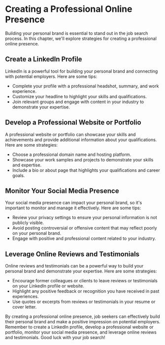 Creating a Professional Online Presence
================================================================================

Building your personal brand is essential to stand out in the job search process. In this chapter, we'll explore strategies for creating a professional online presence.

Create a LinkedIn Profile
-------------------------

LinkedIn is a powerful tool for building your personal brand and connecting with potential employers. Here are some tips:

* Complete your profile with a professional headshot, summary, and work experience.
* Customize your headline to highlight your skills and qualifications.
* Join relevant groups and engage with content in your industry to demonstrate your expertise.

Develop a Professional Website or Portfolio
-------------------------------------------

A professional website or portfolio can showcase your skills and achievements and provide additional information about your qualifications. Here are some strategies:

* Choose a professional domain name and hosting platform.
* Showcase your work samples and projects to demonstrate your skills and expertise.
* Include a bio or about page that highlights your qualifications and career goals.

Monitor Your Social Media Presence
----------------------------------

Your social media presence can impact your personal brand, so it's important to monitor and manage it effectively. Here are some tips:

* Review your privacy settings to ensure your personal information is not publicly visible.
* Avoid posting controversial or offensive content that may reflect poorly on your personal brand.
* Engage with positive and professional content related to your industry.

Leverage Online Reviews and Testimonials
----------------------------------------

Online reviews and testimonials can be a powerful way to build your personal brand and demonstrate your expertise. Here are some strategies:

* Encourage former colleagues or clients to leave reviews or testimonials on your LinkedIn profile or website.
* Highlight any positive feedback or recognition you have received in past experiences.
* Use quotes or excerpts from reviews or testimonials in your resume or cover letter.

By creating a professional online presence, job seekers can effectively build their personal brand and make a positive impression on potential employers. Remember to create a LinkedIn profile, develop a professional website or portfolio, monitor your social media presence, and leverage online reviews and testimonials. Good luck with your job search!

